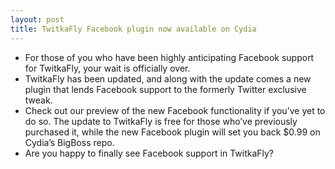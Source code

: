 ```yaml
---
layout: post
title: TwitkaFly Facebook plugin now available on Cydia
---
```

* For those of you who have been highly anticipating Facebook support for TwitkaFly, your wait is officially over.
* TwitkaFly has been updated, and along with the update comes a new plugin that lends Facebook support to the formerly Twitter exclusive tweak.
* Check out our preview of the new Facebook functionality if you’ve yet to do so. The update to TwitkaFly is free for those who’ve previously purchased it, while the new Facebook plugin will set you back $0.99 on Cydia’s BigBoss repo.
* Are you happy to finally see Facebook support in TwitkaFly?


